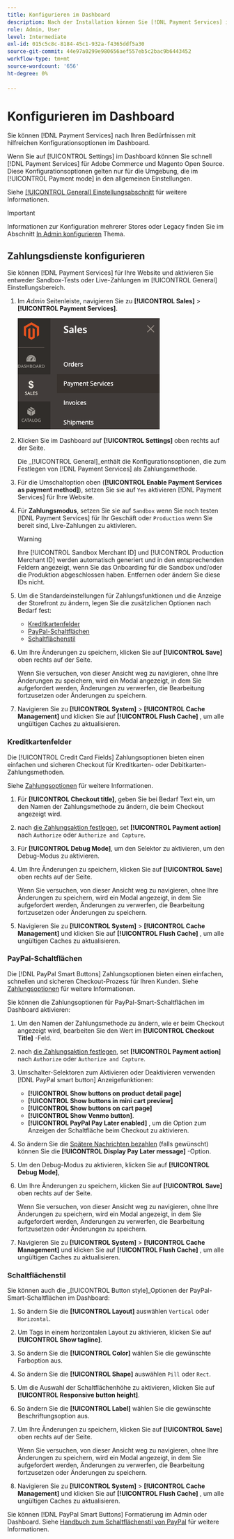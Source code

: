 ```yaml
---
title: Konfigurieren im Dashboard
description: Nach der Installation können Sie [!DNL Payment Services] im Dashboard.
role: Admin, User
level: Intermediate
exl-id: 015c5c8c-8184-45c1-932a-f4365ddf5a30
source-git-commit: 44e97a0299e980656aef557eb5c2bac9b6443452
workflow-type: tm+mt
source-wordcount: '656'
ht-degree: 0%

---
```


# Konfigurieren im Dashboard

Sie können [!DNL Payment Services] nach Ihren Bedürfnissen mit hilfreichen Konfigurationsoptionen im Dashboard.

Wenn Sie auf [!UICONTROL Settings] im Dashboard können Sie schnell [!DNL Payment Services] für Adobe Commerce und Magento Open Source. Diese Konfigurationsoptionen gelten nur für die Umgebung, die im [!UICONTROL Payment mode] in den allgemeinen Einstellungen.

Siehe [[!UICONTROL General] Einstellungsabschnitt](#general-settings) für weitere Informationen.

>[!IMPORTANT]
>
> Informationen zur Konfiguration mehrerer Stores oder Legacy finden Sie im Abschnitt [In Admin konfigurieren](configure-admin.md) Thema.

## Zahlungsdienste konfigurieren

Sie können [!DNL Payment Services] für Ihre Website und aktivieren Sie entweder Sandbox-Tests oder Live-Zahlungen im [!UICONTROL General] Einstellungsbereich.

1. Im _Admin_ Seitenleiste, navigieren Sie zu **[!UICONTROL Sales]** > **[!UICONTROL Payment Services]**.

   ![Dashboard-Ansicht](assets/payment-services-menu-small.png)

1. Klicken Sie im Dashboard auf **[!UICONTROL Settings]** oben rechts auf der Seite.

   Die _[!UICONTROL General]_enthält die Konfigurationsoptionen, die zum Festlegen von [!DNL Payment Services] als Zahlungsmethode.

1. Für die Umschaltoption oben (**[!UICONTROL Enable Payment Services as payment method]**), setzen Sie sie auf `Yes` aktivieren [!DNL Payment Services] für Ihre Website.

1. Für **Zahlungsmodus**, setzen Sie sie auf `Sandbox` wenn Sie noch testen [!DNL Payment Services] für Ihr Geschäft oder `Production` wenn Sie bereit sind, Live-Zahlungen zu aktivieren.

   >[!WARNING]
   >
   >Ihre [!UICONTROL Sandbox Merchant ID] und [!UICONTROL Production Merchant ID] werden automatisch generiert und in den entsprechenden Feldern angezeigt, wenn Sie das Onboarding für die Sandbox und/oder die Produktion abgeschlossen haben. Entfernen oder ändern Sie diese IDs nicht.

1. Um die Standardeinstellungen für Zahlungsfunktionen und die Anzeige der Storefront zu ändern, legen Sie die zusätzlichen Optionen nach Bedarf fest:

   - [Kreditkartenfelder](#credit-card-fields)
   - [PayPal-Schaltflächen](#paypal-smart-buttons)
   - [Schaltflächenstil](#button-style)

1. Um Ihre Änderungen zu speichern, klicken Sie auf **[!UICONTROL Save]** oben rechts auf der Seite.

   Wenn Sie versuchen, von dieser Ansicht weg zu navigieren, ohne Ihre Änderungen zu speichern, wird ein Modal angezeigt, in dem Sie aufgefordert werden, Änderungen zu verwerfen, die Bearbeitung fortzusetzen oder Änderungen zu speichern.

1. Navigieren Sie zu **[!UICONTROL System]** > **[!UICONTROL Cache Management]** und klicken Sie auf **[!UICONTROL Flush Cache]** , um alle ungültigen Caches zu aktualisieren.

### Kreditkartenfelder

Die [!UICONTROL Credit Card Fields] Zahlungsoptionen bieten einen einfachen und sicheren Checkout für Kreditkarten- oder Debitkarten-Zahlungsmethoden.

Siehe [Zahlungsoptionen](payments-options.md#paypal-smart-buttons) für weitere Informationen.

1. Für **[!UICONTROL Checkout title]**, geben Sie bei Bedarf Text ein, um den Namen der Zahlungsmethode zu ändern, die beim Checkout angezeigt wird.
1. nach [die Zahlungsaktion festlegen](production.md#set-payment-services-as-payment-method), set **[!UICONTROL Payment action]** nach `Authorize` oder `Authorize and Capture`.
1. Für **[!UICONTROL Debug Mode]**, um den Selektor zu aktivieren, um den Debug-Modus zu aktivieren.
1. Um Ihre Änderungen zu speichern, klicken Sie auf **[!UICONTROL Save]** oben rechts auf der Seite.

   Wenn Sie versuchen, von dieser Ansicht weg zu navigieren, ohne Ihre Änderungen zu speichern, wird ein Modal angezeigt, in dem Sie aufgefordert werden, Änderungen zu verwerfen, die Bearbeitung fortzusetzen oder Änderungen zu speichern.

1. Navigieren Sie zu **[!UICONTROL System]** > **[!UICONTROL Cache Management]** und klicken Sie auf **[!UICONTROL Flush Cache]** , um alle ungültigen Caches zu aktualisieren.

### PayPal-Schaltflächen

Die [!DNL PayPal Smart Buttons] Zahlungsoptionen bieten einen einfachen, schnellen und sicheren Checkout-Prozess für Ihren Kunden. Siehe [Zahlungsoptionen](payments-options.md#paypal-smart-buttons) für weitere Informationen.

Sie können die Zahlungsoptionen für PayPal-Smart-Schaltflächen im Dashboard aktivieren:

1. Um den Namen der Zahlungsmethode zu ändern, wie er beim Checkout angezeigt wird, bearbeiten Sie den Wert im **[!UICONTROL Checkout Title]** -Feld.
1. nach [die Zahlungsaktion festlegen](production.md#set-payment-services-as-payment-method), set **[!UICONTROL Payment action]** nach `Authorize` oder `Authorize and Capture`.
1. Umschalter-Selektoren zum Aktivieren oder Deaktivieren verwenden [!DNL PayPal smart button] Anzeigefunktionen:
   - **[!UICONTROL Show buttons on product detail page]**
   - **[!UICONTROL Show buttons in mini cart preview]**
   - **[!UICONTROL Show buttons on cart page]**
   - **[!UICONTROL Show Venmo button]**.
   - **[!UICONTROL PayPal Pay Later enabled]** , um die Option zum Anzeigen der Schaltfläche beim Checkout zu aktivieren.

1. So ändern Sie die [Spätere Nachrichten bezahlen](payments-options.md#pay-later-button) (falls gewünscht) können Sie die **[!UICONTROL Display Pay Later message]** -Option.
1. Um den Debug-Modus zu aktivieren, klicken Sie auf **[!UICONTROL Debug Mode]**,
1. Um Ihre Änderungen zu speichern, klicken Sie auf **[!UICONTROL Save]** oben rechts auf der Seite.

   Wenn Sie versuchen, von dieser Ansicht weg zu navigieren, ohne Ihre Änderungen zu speichern, wird ein Modal angezeigt, in dem Sie aufgefordert werden, Änderungen zu verwerfen, die Bearbeitung fortzusetzen oder Änderungen zu speichern.

1. Navigieren Sie zu **[!UICONTROL System]** > **[!UICONTROL Cache Management]** und klicken Sie auf **[!UICONTROL Flush Cache]** , um alle ungültigen Caches zu aktualisieren.

### Schaltflächenstil

Sie können auch die _[!UICONTROL Button style]_Optionen der PayPal-Smart-Schaltflächen im Dashboard:

1. So ändern Sie die **[!UICONTROL Layout]** auswählen `Vertical` oder `Horizontal`.
1. Um Tags in einem horizontalen Layout zu aktivieren, klicken Sie auf **[!UICONTROL Show tagline]**.
1. So ändern Sie die **[!UICONTROL Color]** wählen Sie die gewünschte Farboption aus.
1. So ändern Sie die **[!UICONTROL Shape]** auswählen `Pill` oder `Rect`.
1. Um die Auswahl der Schaltflächenhöhe zu aktivieren, klicken Sie auf **[!UICONTROL Responsive button height]**.
1. So ändern Sie die **[!UICONTROL Label]** wählen Sie die gewünschte Beschriftungsoption aus.
1. Um Ihre Änderungen zu speichern, klicken Sie auf **[!UICONTROL Save]** oben rechts auf der Seite.

   Wenn Sie versuchen, von dieser Ansicht weg zu navigieren, ohne Ihre Änderungen zu speichern, wird ein Modal angezeigt, in dem Sie aufgefordert werden, Änderungen zu verwerfen, die Bearbeitung fortzusetzen oder Änderungen zu speichern.

1. Navigieren Sie zu **[!UICONTROL System]** > **[!UICONTROL Cache Management]** und klicken Sie auf **[!UICONTROL Flush Cache]** , um alle ungültigen Caches zu aktualisieren.

Sie können [!DNL PayPal Smart Buttons] Formatierung im Admin oder Dashboard. Siehe [Handbuch zum Schaltflächenstil von PayPal](https://developer.paypal.com/docs/checkout/standard/customize/buttons-style-guide/) für weitere Informationen.
